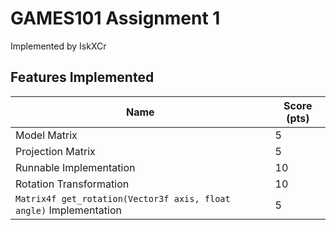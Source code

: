 # GAMES101 Assignment 1
Implemented by IskXCr

## Features Implemented

| Name                                                         | Score (pts) |
| ------------------------------------------------------------ | ----------- |
| Model Matrix                                                 | 5           |
| Projection Matrix                                            | 5           |
| Runnable Implementation                                      | 10          |
| Rotation Transformation                                      | 10          |
| `Matrix4f get_rotation(Vector3f axis, float angle)` Implementation | 5           |

